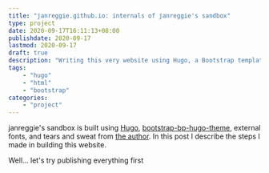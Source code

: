 ```yaml
---
title: "janreggie.github.io: internals of janreggie's sandbox"
type: project
date: 2020-09-17T16:11:13+08:00
publishdate: 2020-09-17
lastmod: 2020-09-17
draft: true
description: "Writing this very website using Hugo, a Bootstrap template, modifying some templates for personal use, and hosting on GitHub Pages"
tags:
    - "hugo"
    - "html"
    - "bootstrap"
categories:
    - "project"
---
```


janreggie's sandbox is built using [Hugo](https://gohugo.io/),
[bootstrap-bp-hugo-theme](https://themes.gohugo.io/bootstrap-bp-hugo-theme/),
external fonts, and tears and sweat from [the author](https://github.com/janreggie/).
In this post I describe the steps I made in building this website.

<!--more-->

Well... let's try publishing everything first
